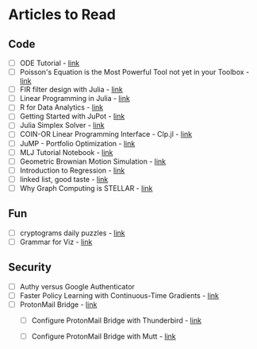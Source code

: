 # Articles to Read

## Code

- [ ] ODE Tutorial - [link](https://tutorials.sciml.ai/html/introduction/01-ode_introduction.html)
- [ ] Poisson's Equation is the Most Powerful Tool not yet in your Toolbox - [link](https://mattferraro.dev/posts/poissons-equation)
- [ ] FIR filter design with Julia - [link](file:///home/jake/FIR_design.html)
- [ ] Linear Programming in Julia - [link](https://www.softcover.io/read/7b8eb7d0/juliabook/simple)
- [ ] R for Data Analytics - [link](https://rforanalytics.com/)
- [ ] Getting Started with JuPot - [link](https://jupot.readthedocs.io/en/latest/tut/getting_started.html)
- [ ] Julia Simplex Solver - [link](https://discourse.julialang.org/t/is-it-time-for-a-native-julia-lp-simplex-solver/21639/9)
- [ ] COIN-OR Linear Programming Interface - Clp.jl - [link](https://github.com/jump-dev/Clp.jl)
- [ ] JuMP - Portfolio Optimization - [link](https://jump.dev/JuMP.jl/stable/tutorials/Quadratic%20programs/portfolio/)
- [ ] MLJ Tutorial Notebook - [link](https://mybinder.org/v2/gh/schlichtanders/fall-in-love-with-julia/58f6ebb39e51215c255c48e6b9268ed171805175)
- [ ] Geometric Brownian Motion Simulation - [link](https://www.road2quant.com/blog/geometric-brownian-simulation)
- [ ] Introduction to Regression - [link](https://www.joshuapkeller.com/page/introregression/)
- [ ] linked list, good taste - [link](https://github.com/mkirchner/linked-list-good-taste)
- [ ] Why Graph Computing is STELLAR - [link](https://www.juliustech.co/blog/why-graph-computing-is-stellar)

## Fun

- [ ] cryptograms daily puzzles - [link](https://cryptograms.puzzlebaron.com/)
- [ ] Grammar for Viz - [link](https://towardsdatascience.com/a-comprehensive-guide-to-the-grammar-of-graphics-for-effective-visualization-of-multi-dimensional-1f92b4ed4149)

## Security

- [ ] Authy versus Google Authenticator
- [ ] Faster Policy Learning with Continuous-Time Gradients - [link](https://homes.cs.washington.edu/~thickstn/ctpg-project-page/ctpg.html) 
- [ ] ProtonMail Bridge - [link](https://protonmail.com/bridge/)
  - [ ] Configure ProtonMail Bridge with Thunderbird - [link](https://protonmail.com/bridge/thunderbird#6)
  - [ ] Configure ProtonMail Bridge with Mutt - [link](https://spaceandtim.es/code/protonmail_mutt/)


